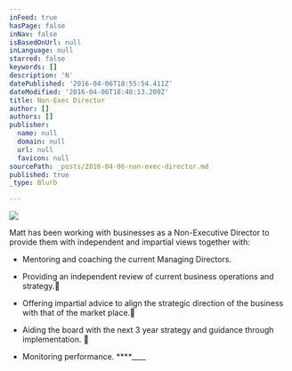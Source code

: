 ```yaml
---
inFeed: true
hasPage: false
inNav: false
isBasedOnUrl: null
inLanguage: null
starred: false
keywords: []
description: 'N'
datePublished: '2016-04-06T18:55:54.411Z'
dateModified: '2016-04-06T18:48:13.209Z'
title: Non-Exec Director
author: []
authors: []
publisher:
  name: null
  domain: null
  url: null
  favicon: null
sourcePath: _posts/2016-04-06-non-exec-director.md
published: true
_type: Blurb

---
```

![](https://the-grid-user-content.s3-us-west-2.amazonaws.com/c64dad41-9524-4dac-a6a9-5f15e993c403.jpg)

Matt has been working with businesses as a Non-Executive Director to provide them with independent and impartial views together with:

* Mentoring and coaching the current Managing Directors.

* Providing an independent  review of current business operations and strategy. 

* Offering impartial advice to align the strategic direction of the business with that of the market place.

* Aiding the board with the next 3 year strategy and guidance through implementation.


* Monitoring performance. 
****____